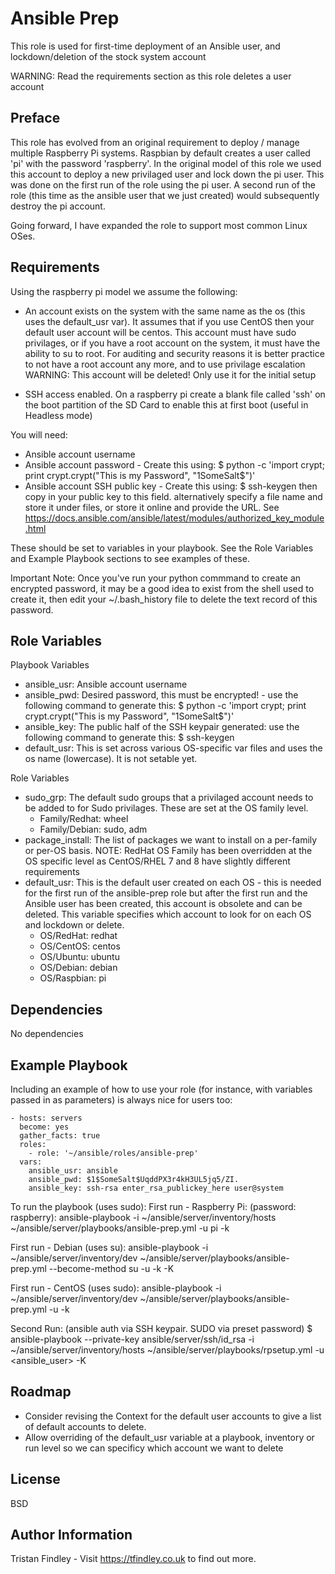 Ansible Prep
=========

This role is used for first-time deployment of an Ansible user, and lockdown/deletion of the stock system account

WARNING: Read the requirements section as this role deletes a user account

Preface
-------

This role has evolved from an original requirement to deploy / manage multiple Raspberry Pi systems. Raspbian by default creates a user called 'pi' with the password 'raspberry'. In the original model of this role we used this account to deploy a new privilaged user and lock down the pi user. This was done on the first run of the role using the pi user.
A second run of the role (this time as the ansible user that we just created) would subsequently destroy the pi account.

Going forward, I have expanded the role to support most common Linux OSes.



Requirements
------------

Using the raspberry pi model we assume the following:
- An account exists on the system with the same name as the os (this uses the default_usr var). It assumes that if you use CentOS then your default user account will be centos.
This account must have sudo privilages, or if you have a root account on the system, it must have the ability to su to root. For auditing and security reasons it is better practice to not have a root account any more, and to use privilage escalation
WARNING: This account will be deleted! Only use it for the initial setup

- SSH access enabled. On a raspberry pi create a blank file called 'ssh' on the boot partition of the SD Card to enable this at first boot (useful in Headless mode)

You will need:
- Ansible account username
- Ansible account password - Create this using: $ python -c 'import crypt; print crypt.crypt("This is my Password", "$1$SomeSalt$")'
- Ansible account SSH public key - Create this using: $ ssh-keygen   then copy in your public key to this field. alternatively specify a file name and store it under files, or store it online and provide the URL. See https://docs.ansible.com/ansible/latest/modules/authorized_key_module.html

These should be set to variables in your playbook. See the Role Variables and Example Playbook sections to see examples of these.

Important Note: Once you've run your python commmand to create an encrypted password, it may be a good idea to exist from the shell used to create it, then edit your ~/.bash_history file to delete the text record of this password.

Role Variables
--------------

Playbook Variables
- ansible_usr: Ansible account username
- ansible_pwd: Desired password, this must be encrypted! - use the following command to generate this: $ python -c 'import crypt; print crypt.crypt("This is my Password", "$1$SomeSalt$")'
- ansible_key: The public half of the SSH keypair generated: use the following command to generate this: $ ssh-keygen
- default_usr: This is set across various OS-specific var files and uses the os name (lowercase). It is not setable yet.

Role Variables
- sudo_grp: The default sudo groups that a privilaged account needs to be added to for Sudo privilages. These are set at the OS family level.
  - Family/Redhat: wheel
  - Family/Debian: sudo, adm
- package_install: The list of packages we want to install on a per-family or per-OS basis. NOTE: RedHat OS Family has been overridden at the OS specific level as CentOS/RHEL 7 and 8 have slightly different requirements
- default_usr: This is the default user created on each OS - this is needed for the first run of the ansible-prep role but after the first run and the Ansible user has been created, this account is obsolete and can be deleted. This variable specifies which account to look for on each OS and lockdown or delete.
  - OS/RedHat: redhat
  - OS/CentOS: centos
  - OS/Ubuntu: ubuntu
  - OS/Debian: debian
  - OS/Raspbian: pi


Dependencies
------------

No dependencies

Example Playbook
----------------

Including an example of how to use your role (for instance, with variables passed in as parameters) is always nice for users too:

    - hosts: servers
      become: yes
      gather_facts: true
      roles:
        - role: '~/ansible/roles/ansible-prep'
      vars:
        ansible_usr: ansible
        ansible_pwd: $1$SomeSalt$UqddPX3r4kH3UL5jq5/ZI.
        ansible_key: ssh-rsa enter_rsa_publickey_here user@system


To run the playbook (uses sudo):
First run - Raspberry Pi: (password: raspberry):
ansible-playbook -i ~/ansible/server/inventory/hosts ~/ansible/server/playbooks/ansible-prep.yml -u pi -k

First run - Debian (uses su):
ansible-playbook -i ~/ansible/server/inventory/dev ~/ansible/server/playbooks/ansible-prep.yml --become-method su -u <user> -k -K

First run - CentOS (uses sudo):
ansible-playbook -i ~/ansible/server/inventory/dev ~/ansible/server/playbooks/ansible-prep.yml -u <user> -k

Second Run: (ansible auth via SSH keypair. SUDO via preset password)
$ ansible-playbook --private-key ansible/server/ssh/id_rsa -i ~/ansible/server/inventory/hosts ~/ansible/server/playbooks/rpsetup.yml -u <ansible_user> -K

Roadmap
-------

- Consider revising the Context for the default user accounts to give a list of default accounts to delete.
- Allow overriding of the default_usr variable at a playbook, inventory or run level so we can specificy which account we want to delete

License
-------

BSD

Author Information
------------------

Tristan Findley - Visit https://tfindley.co.uk to find out more.
